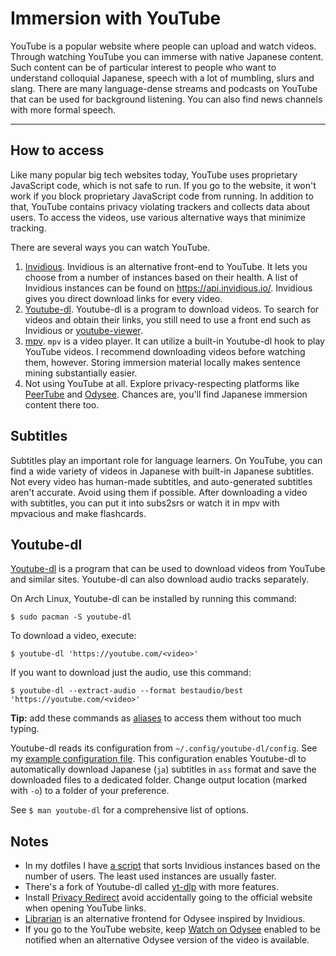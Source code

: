 # Immersion with YouTube

YouTube is a popular website where people can upload and watch videos.
Through watching YouTube you can immerse with native Japanese content.
Such content can be of particular interest to people
who want to understand colloquial Japanese,
speech with a lot of mumbling, slurs and slang.
There are many language-dense streams and podcasts on YouTube
that can be used for background listening.
You can also find news channels with more formal speech.

****

## How to access

Like many popular big tech websites today,
YouTube uses proprietary JavaScript code, which is not safe to run.
If you go to the website, it won't work if you block proprietary JavaScript code from running.
In addition to that, YouTube contains privacy violating trackers and collects data about users.
To access the videos, use various alternative ways that minimize tracking.

There are several ways you can watch YouTube.

1) [Invidious](https://github.com/iv-org/invidious).
Invidious is an alternative front-end to YouTube.
It lets you choose from a number of instances based on their health.
A list of Invidious instances can be found on https://api.invidious.io/.
Invidious gives you direct download links for every video.
2) [Youtube-dl](https://wiki.archlinux.org/index.php/Youtube-dl).
Youtube-dl is a program to download videos.
To search for videos and obtain their links,
you still need to use a front end such as Invidious or
[youtube-viewer](https://github.com/trizen/youtube-viewer).
3) [mpv](https://wiki.archlinux.org/title/Mpv).
`mpv` is a video player.
It can utilize a built-in Youtube-dl hook to play YouTube videos.
I recommend downloading videos before watching them, however.
Storing immersion material locally makes sentence mining substantially easier.
4) Not using YouTube at all.
Explore privacy-respecting platforms
like [PeerTube](https://joinpeertube.org/) and [Odysee](https://odysee.com/).
Chances are, you'll find Japanese immersion content there too.

## Subtitles

Subtitles play an important role for language learners.
On YouTube, you can find a wide variety of videos in Japanese with built-in Japanese subtitles.
Not every video has human-made subtitles, and auto-generated subtitles aren't accurate.
Avoid using them if possible.
After downloading a video with subtitles,
you can put it into subs2srs
or watch it in mpv with mpvacious and make flashcards.

## Youtube-dl

[Youtube-dl](https://wiki.archlinux.org/index.php/Youtube-dl)
is a program
that can be used to download videos from YouTube and similar sites.
Youtube-dl can also download audio tracks separately.

On Arch Linux, Youtube-dl can be installed by running this command:

```
$ sudo pacman -S youtube-dl
```

To download a video, execute:

```
$ youtube-dl 'https://youtube.com/<video>'
```

If you want to download just the audio, use this command:

```
$ youtube-dl --extract-audio --format bestaudio/best 'https://youtube.com/<video>'
```

**Tip:** add these commands as
[aliases](https://askubuntu.com/questions/17536/how-do-i-create-a-permanent-bash-alias)
to access them without too much typing.

Youtube-dl reads its configuration from `~/.config/youtube-dl/config`.
See my
[example configuration file](https://github.com/tatsumoto-ren/dotfiles/blob/main/.config/youtube-dl/config).
This configuration enables Youtube-dl to automatically download
Japanese (`ja`) subtitles in `ass` format
and save the downloaded files to a dedicated folder.
Change output location (marked with `-o`) to a folder of your preference.

See `$ man youtube-dl` for a comprehensive list of options.

## Notes

* In my dotfiles I have
[a script](https://github.com/tatsumoto-ren/dotfiles/blob/main/.local/bin/rank_invidious_instances)
that sorts Invidious instances based on the number of users.
The least used instances are usually faster.
* There's a fork of Youtube-dl called [yt-dlp](https://github.com/yt-dlp/yt-dlp) with more features.
* Install [Privacy Redirect](https://github.com/SimonBrazell/privacy-redirect)
avoid accidentally going to the official website when opening YouTube links.
* [Librarian](https://codeberg.org/librarian/librarian)
is an alternative frontend for Odysee inspired by Invidious.
* If you go to the YouTube website, keep
[Watch on Odysee](https://github.com/kodxana/Watch-on-Odysee)
enabled to be notified when an alternative Odysee version of the video is available.
